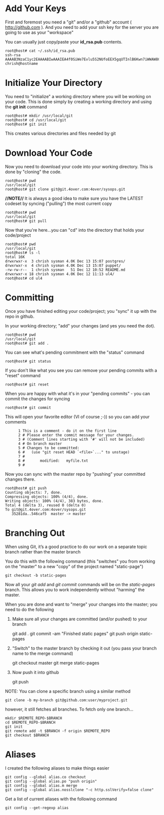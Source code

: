# Add Your Keys

First and foremost you need a "git" and/or a "github" account ( http://github.com ). And you need to add your ssh key for the server you are going to use as your "workspace"

You can usually just copy/paste your **id_rsa.pub** contents.

	
	root@host# cat ~/.ssh/id_rsa.pub  
	ssh-rsa AAAAB3NzaC1yc2EAAAABIwAAAIEA4f0SiWe7Evlu5S2NUfoEEX5gqUTInlB6Kwn7iWWAW8C7Zt2PFk9ZMGho2cUwV3cyNNxn4dKwwzv74tLTalmAstvCwfJZSYmXxDzKnbdHIH2kaWuyibMT9aHgYocRpfAf+TucRIB1yKyOHESk3XYREdprGGDG4MlhopTkIgEpy38= chrish@hostname


# Initialize Your Directory

You need to "initialize" a working directory where you will be working on your code. This is done simply by creating a working directory and using the **git init** command

	
	root@host# mkdir /usr/local/git
	root@host# cd /usr/local/git
	root@host# git init


This creates various directories and files needed by git

# Download Your Code

Now you need to download your code into your working directory. This is done by "cloning" the code.

	
	root@host# pwd
	/usr/local/git
	root@host# git clone git@git.4over.com:4over/sysops.git


**//__NOTE__//** It is always a good idea to make sure you have the LATEST codeset by syncing ("pulling") the most current copy

	
	root@host# pwd
	/usr/local/git
	root@host# git pull


Now that you're here...you can "cd" into the directory that holds your code/project

	
	root@host# pwd
	/usr/local/git
	root@host# ls -l
	total 16K
	drwxrwxr-x  3 chrish sysman 4.0K Dec 13 15:07 postgres/
	drwxrwxr-x  4 chrish sysman 4.0K Dec 13 15:07 puppet/
	-rw-rw-r--  1 chrish sysman   51 Dec 12 10:52 README.md
	drwxrwxr-x 18 chrish sysman 4.0K Dec 12 11:13 ul4/
	root@host# cd ul4


# Committing

Once you have finished editing your code/project; you "sync" it up with the repo in github.

In your working directory; "add" your changes (and yes you need the dot).

	
	root@host# pwd
	/usr/local/git
	root@host# git add .


You can see what's pending commitment with the "status" command

	
	root@host# git status


If you don't like what you see you can remove your pending commits with a "reset" command

	
	root@host# git reset


When you are happy with what it's in your "pending commits" - you can commit the changes for syncing

	
	root@host# git commit


This will open your favorite editor (VI of course ;-)) so you can add your comments

	
	      1 This is a comment - do it on the first line
	      2 # Please enter the commit message for your changes.
	      3 # (Comment lines starting with '#' will not be included)
	      4 # On branch master
	      5 # Changes to be committed:
	      6 #   (use "git reset HEAD `<file>`..." to unstage)
	      7 #
	      8 #       modified:   myfile.txt
	      9 #


Now you can sync with the master repo by "pushing" your committed changes there.

	
	root@host# git push
	Counting objects: 7, done.
	Compressing objects: 100% (4/4), done.
	Writing objects: 100% (4/4), 383 bytes, done.
	Total 4 (delta 3), reused 0 (delta 0)
	To git@git.4over.com:4over/sysops.git
	   35281da..546caf5  master -> master


# Branching Out

When using Git, it’s a good practice to do our work on a separate topic branch rather than the master branch

You do this with the following command (this "switches" you from working on the "master" to a new "copy" of the project named "static-page")

	
	git checkout -b static-pages


Now all your *git add* and  *git commit* commands will be on the *static-pages* branch. This allows you to work independently without "harming" the master.

When you are done and want to "merge" your changes into the master; you need to do the following

1) Make sure all your changes are committed (and/or pushed) to your branch

	
	git add .
	git commit -am "Finished static pages"
	git push origin static-pages


2) "Switch" to the master branch by checking it out (you pass your branch name to the merge command)

	
	git checkout master
	git merge static-pages


3) Now push it into github

	
	git push


NOTE: You can clone a specific branch using a similar method

	
	git clone -b my-branch git@github.com:user/myproject.git


however, it still fetches all branches. To fetch only one branch...

	
	mkdir $REMOTE_REPO-$BRANCH
	cd $REMOTE_REPO-$BRANCH
	git init
	git remote add -t $BRANCH -f origin $REMOTE_REPO
	git checkout $BRANCH


# Aliases

I created the following aliases to make things easier

	
	git config --global alias.co checkout
	git config --global alias.po "push origin"
	git config --global alias.m merge
	git config --global alias.nosslclone "-c http.sslVerify=false clone"


Get a list of current aliases with the following command

	
	git config --get-regexp alias

